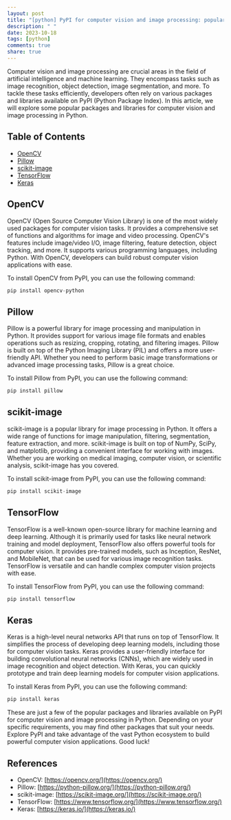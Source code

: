 ```yaml
---
layout: post
title: "[python] PyPI for computer vision and image processing: popular packages and libraries"
description: " "
date: 2023-10-18
tags: [python]
comments: true
share: true
---
```


Computer vision and image processing are crucial areas in the field of artificial intelligence and machine learning. They encompass tasks such as image recognition, object detection, image segmentation, and more. To tackle these tasks efficiently, developers often rely on various packages and libraries available on PyPI (Python Package Index). In this article, we will explore some popular packages and libraries for computer vision and image processing in Python.

## Table of Contents
- [OpenCV](#opencv)
- [Pillow](#pillow)
- [scikit-image](#scikit-image)
- [TensorFlow](#tensorflow)
- [Keras](#keras)

## OpenCV
OpenCV (Open Source Computer Vision Library) is one of the most widely used packages for computer vision tasks. It provides a comprehensive set of functions and algorithms for image and video processing. OpenCV's features include image/video I/O, image filtering, feature detection, object tracking, and more. It supports various programming languages, including Python. With OpenCV, developers can build robust computer vision applications with ease.

To install OpenCV from PyPI, you can use the following command:

```python
pip install opencv-python
```

## Pillow
Pillow is a powerful library for image processing and manipulation in Python. It provides support for various image file formats and enables operations such as resizing, cropping, rotating, and filtering images. Pillow is built on top of the Python Imaging Library (PIL) and offers a more user-friendly API. Whether you need to perform basic image transformations or advanced image processing tasks, Pillow is a great choice.

To install Pillow from PyPI, you can use the following command:

```python
pip install pillow
```

## scikit-image
scikit-image is a popular library for image processing in Python. It offers a wide range of functions for image manipulation, filtering, segmentation, feature extraction, and more. scikit-image is built on top of NumPy, SciPy, and matplotlib, providing a convenient interface for working with images. Whether you are working on medical imaging, computer vision, or scientific analysis, scikit-image has you covered.

To install scikit-image from PyPI, you can use the following command:

```python
pip install scikit-image
```

## TensorFlow
TensorFlow is a well-known open-source library for machine learning and deep learning. Although it is primarily used for tasks like neural network training and model deployment, TensorFlow also offers powerful tools for computer vision. It provides pre-trained models, such as Inception, ResNet, and MobileNet, that can be used for various image recognition tasks. TensorFlow is versatile and can handle complex computer vision projects with ease.

To install TensorFlow from PyPI, you can use the following command:

```python
pip install tensorflow
```

## Keras
Keras is a high-level neural networks API that runs on top of TensorFlow. It simplifies the process of developing deep learning models, including those for computer vision tasks. Keras provides a user-friendly interface for building convolutional neural networks (CNNs), which are widely used in image recognition and object detection. With Keras, you can quickly prototype and train deep learning models for computer vision applications.

To install Keras from PyPI, you can use the following command:

```python
pip install keras
```

These are just a few of the popular packages and libraries available on PyPI for computer vision and image processing in Python. Depending on your specific requirements, you may find other packages that suit your needs. Explore PyPI and take advantage of the vast Python ecosystem to build powerful computer vision applications. Good luck!

## References

- OpenCV: [https://opencv.org/](https://opencv.org/)
- Pillow: [https://python-pillow.org/](https://python-pillow.org/)
- scikit-image: [https://scikit-image.org/](https://scikit-image.org/)
- TensorFlow: [https://www.tensorflow.org/](https://www.tensorflow.org/)
- Keras: [https://keras.io/](https://keras.io/)